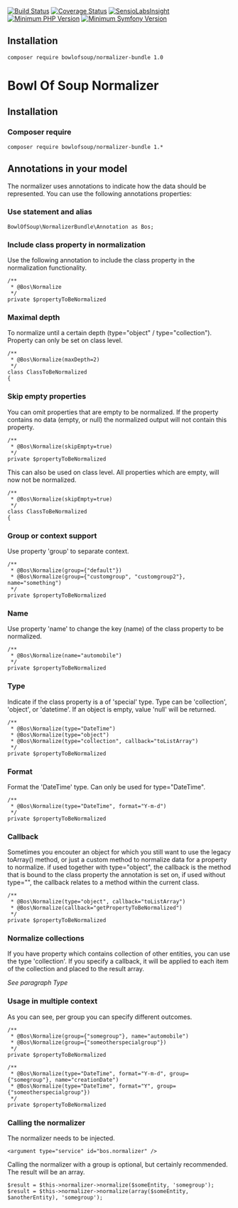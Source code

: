 [![Build Status](https://travis-ci.org/BowlOfSoup/NormalizerBundle.svg?branch=master)](https://travis-ci.org/BowlOfSoup/NormalizerBundle)
[![Coverage Status](https://coveralls.io/repos/github/BowlOfSoup/NormalizerBundle/badge.svg?branch=master)](https://coveralls.io/github/BowlOfSoup/NormalizerBundle?branch=master)
[![SensioLabsInsight](https://insight.sensiolabs.com/projects/eeab202d-8818-4de4-a66b-f49559d5399b/mini.png)](https://insight.sensiolabs.com/projects/eeab202d-8818-4de4-a66b-f49559d5399b)
[![Minimum PHP Version](https://img.shields.io/badge/php-%3E%3D%205.3-blue.svg)](https://php.net/)
[![Minimum Symfony Version](https://img.shields.io/badge/symfony-%3E%3D%202.7-green.svg)](https://symfony.com/)

Installation
------------
    composer require bowlofsoup/normalizer-bundle 1.0

Bowl Of Soup Normalizer
=======================

Installation
------------
### Composer require
    composer require bowlofsoup/normalizer-bundle 1.*

Annotations in your model
-------------------------
The normalizer uses annotations to indicate how the data should be represented. You can use the following annotations properties:

### Use statement and alias
    BowlOfSoup\NormalizerBundle\Annotation as Bos;
 
### Include class property in normalization
Use the following annotation to include the class property in the normalization functionality.

    /** 
     * @Bos\Normalize
     */
    private $propertyToBeNormalized
 
### Maximal depth
To normalize until a certain depth (type="object" / type="collection"). Property can only be set on class level.

    /** 
     * @Bos\Normalize(maxDepth=2)
     */
    class ClassToBeNormalized
    {

### Skip empty properties
You can omit properties that are empty to be normalized. If the property contains no data (empty, or null) the normalized output will not contain this property.

    /** 
     * @Bos\Normalize(skipEmpty=true)
     */
    private $propertyToBeNormalized
 
This can also be used on class level. All properties which are empty, will now not be normalized.

    /** 
     * @Bos\Normalize(skipEmpty=true)
     */
    class ClassToBeNormalized
    {
 

### Group or context support

Use property 'group' to separate context.

    /**
     * @Bos\Normalize(group={"default"})
     * @Bos\Normalize(group={"customgroup", "customgroup2"}, name="something")
     */
    private $propertyToBeNormalized
 
### Name
Use property 'name' to change the key (name) of the class property to be normalized.

    /**
     * @Bos\Normalize(name="automobile")
     */
    private $propertyToBeNormalized

### Type
Indicate if the class property is a of 'special' type. Type can be 'collection', 'object', or 'datetime'.
If an object is empty, value 'null' will be returned.

    /**
     * @Bos\Normalize(type="DateTime")
     * @Bos\Normalize(type="object") 
     * @Bos\Normalize(type="collection", callback="toListArray")
     */
    private $propertyToBeNormalized
 
### Format
Format the 'DateTime' type. Can only be used for type="DateTime".

    /**
     * @Bos\Normalize(type="DateTime", format="Y-m-d")
     */
    private $propertyToBeNormalized
 
### Callback
Sometimes you encouter an object for which you still want to use the legacy toArray() method, or just a custom method to normalize data for a property to normalize.
if used together with type="object", the callback is the method that is bound to the class property the annotation is set on, if used without type="", the callback relates to a method within the current class.

    /**
     * @Bos\Normalize(type="object", callback="toListArray")
     * @Bos\Normalize(callback="getPropertyToBeNormalized")
     */
    private $propertyToBeNormalized
 
### Normalize collections
If you have property which contains collection of other entities, you can use the type 'collection'. If you specify a callback, it will be applied to each item of the collection and placed to the result array.

_See paragraph Type_

### Usage in multiple context
As you can see, per group you can specify different outcomes.

    /**
     * @Bos\Normalize(group={"somegroup"}, name="automobile")
     * @Bos\Normalize(group={"someotherspecialgroup"}) 
     */
    private $propertyToBeNormalized

    /**
     * @Bos\Normalize(type="DateTime", format="Y-m-d", group={"somegroup"}, name="creationDate")
     * @Bos\Normalize(type="DateTime", format="Y", group={"someotherspecialgroup"}) 
     */
    private $propertyToBeNormalized
 
### Calling the normalizer
The normalizer needs to be injected.

    <argument type="service" id="bos.normalizer" />
        
Calling the normalizer with a group is optional, but certainly recommended. The result will be an array.

    $result = $this->normalizer->normalize($someEntity, 'somegroup');
    $result = $this->normalizer->normalize(array($someEntity, $anotherEntity), 'somegroup');
